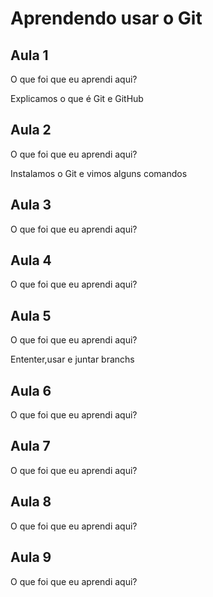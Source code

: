 # Aprendendo usar o Git


## Aula 1

O que foi que eu aprendi aqui?

Explicamos o que é Git e GitHub

## Aula 2

O que foi que eu aprendi aqui?

Instalamos o Git e vimos alguns comandos

## Aula 3

O que foi que eu aprendi aqui?


## Aula 4

O que foi que eu aprendi aqui?

## Aula 5

O que foi que eu aprendi aqui?

Ententer,usar e juntar branchs

## Aula 6

O que foi que eu aprendi aqui?

## Aula 7

O que foi que eu aprendi aqui?


## Aula 8

O que foi que eu aprendi aqui?


## Aula 9

O que foi que eu aprendi aqui?

